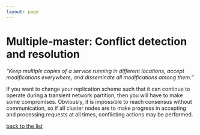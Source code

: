 ```yaml
---
layout: page
---
```

# Multiple-master: Conflict detection and resolution

_“Keep multiple copies of a service running in different locations, accept modifications everywhere, and disseminate all modifications among them.”_

If you want to change your replication scheme such that it can continue to
operate during a transient network partition, then you will have to make some
compromises. Obviously, it is impossible to reach consensus without
communication, so if all cluster nodes are to make progress in accepting and
processing requests at all times, conflicting actions may be performed.


[back to the list](../categories.html)
